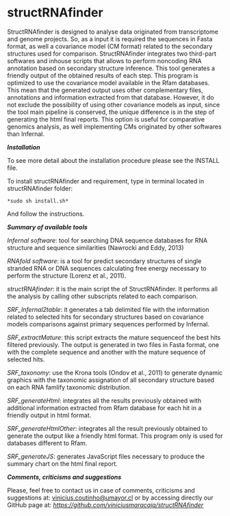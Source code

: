 structRNAfinder
===============
StructRNAfinder is designed to analyse data originated from transcriptome and genome projects. So, as a input it is required the sequences in Fasta format, as well  a covariance model (CM format) related to the secondary structures used for comparison.
StructRNAfinder integrates two third-part softwares and inhouse scripts that allows to perform noncoding RNA annotation based on secondary structure inference. This tool generates a friendly output of the obtained results of each step.
This program is optimized to use the covariance model available in the Rfam databases. This mean that the generated output uses other complementary files, annotations and information extracted from that database. However, it do not exclude the possibility of using other covariance models as input,  since the tool main pipeline is conserved, the unique difference is in the step of generating the html final reports. This option is useful for comparative genomics analysis, as well implementing CMs originated by other softwares than Infernal. 



***Installation***

To see more detail about the installation procedure please see the INSTALL file.

To install structRNAfinder and requirement, type in terminal located in structRNAfinder folder:

	*sudo sh install.sh*

And follow the instructions.


***Summary of available tools***

*Infernal software*: tool for searching DNA sequence databases for RNA structure and sequence similarities (Nawrocki and Eddy, 2013)

*RNAfold software*: is a tool for predict secondary structures of single stranded RNA or DNA sequences calculating free
energy necessary to perform the structure (Lorenz et al., 2011).

*structRNAfinder*: it is the main script the of StructRNAfinder. It performs all the analysis by calling other subscripts related to each comparison.

*SRF_Infernal2table*: it generates a tab delimited file with the information related to selected hits for secondary structures based on covariance models comparisons against primary sequences performed by Infernal.

*SRF_extractMature*: this script extracts the mature sequenceof the best hits filtered previously. The output is generated in two files in Fasta format, one with the complete sequence and another with the mature sequence of selected hits.

*SRF_taxonomy*: use the Krona tools (Ondov et al., 2011) to generate dynamic graphics with the taxonomic assignation of
all secondary structure based on each RNA famlify taxonomic distribution.

*SRF_generateHtml*: integrates all the results previously obtained with additional information extracted from Rfam database for each hit in a friendly output in html format.  

*SRF_generateHtmlOther*: integrates all the result previously obtained to generate the output like a friendly html format.
This program only is used for databases different to Rfam. 

*SRF_generateJS*: generates JavaScript files necessary to produce the summary chart on the html final report.



***Comments, criticisms and suggestions***

Please, feel free to contact us in case of comments, criticisms and suggestions at: vinicius.coutinho@umayor.cl or by
accessing directly our GitHub page at:
*https://github.com/viniciusmaracaja/structRNAfinder*
